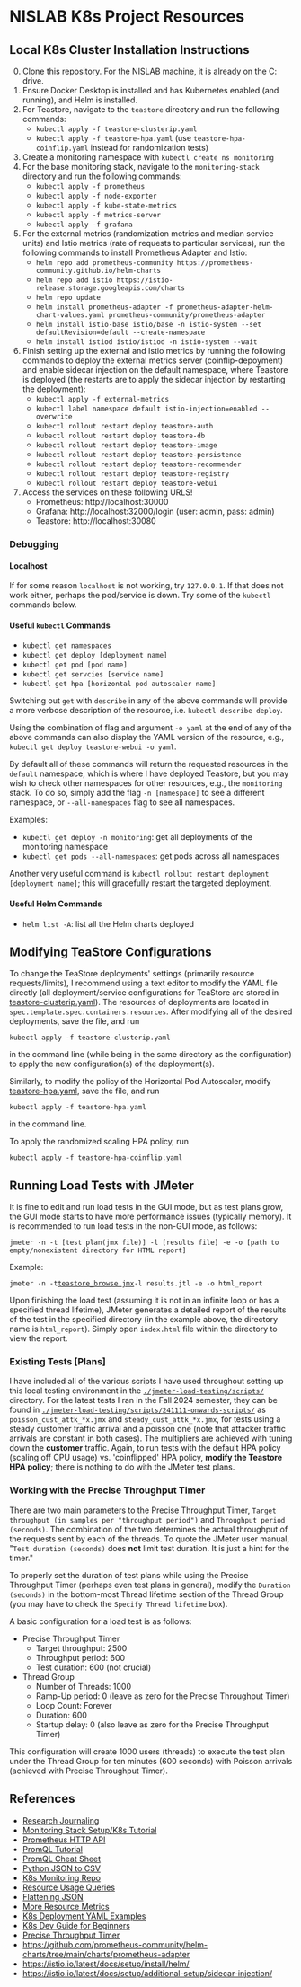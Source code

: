 # NISLAB K8s Project Resources

## Local K8s Cluster Installation Instructions

0. Clone this repository. For the NISLAB machine, it is already on the C: drive.
1. Ensure Docker Desktop is installed and has Kubernetes enabled (and running), and Helm is installed.
2. For Teastore, navigate to the `teastore` directory and run the following commands:
   - `kubectl apply -f teastore-clusterip.yaml`
   - `kubectl apply -f teastore-hpa.yaml` (use `teastore-hpa-coinflip.yaml` instead for randomization tests)
3. Create a monitoring namespace with `kubectl create ns monitoring`
4. For the base monitoring stack, navigate to the `monitoring-stack` directory and run the following commands:
   - `kubectl apply -f prometheus`
   - `kubectl apply -f node-exporter`
   - `kubectl apply -f kube-state-metrics`
   - `kubectl apply -f metrics-server`
   - `kubectl apply -f grafana`
5. For the external metrics (randomization metrics and median service units) and Istio metrics (rate of requests to particular services), run the following commands to install Prometheus Adapter and Istio:
   - `helm repo add prometheus-community https://prometheus-community.github.io/helm-charts`
   - `helm repo add istio https://istio-release.storage.googleapis.com/charts`
   - `helm repo update`
   - `helm install prometheus-adapter -f prometheus-adapter-helm-chart-values.yaml prometheus-community/prometheus-adapter`
   - `helm install istio-base istio/base -n istio-system --set defaultRevision=default --create-namespace`
   - `helm install istiod istio/istiod -n istio-system --wait`
6. Finish setting up the external and Istio metrics by running the following commands to deploy the external metrics server (coinflip-depoyment) and enable sidecar injection on the default namespace, where Teastore is deployed (the restarts are to apply the sidecar injection by restarting the deployment):
   - `kubectl apply -f external-metrics`
   - `kubectl label namespace default istio-injection=enabled --overwrite`
   - `kubectl rollout restart deploy teastore-auth`
   - `kubectl rollout restart deploy teastore-db`
   - `kubectl rollout restart deploy teastore-image`
   - `kubectl rollout restart deploy teastore-persistence`
   - `kubectl rollout restart deploy teastore-recommender`
   - `kubectl rollout restart deploy teastore-registry`
   - `kubectl rollout restart deploy teastore-webui`
7. Access the services on these following URLS!
   - Prometheus: http://localhost:30000
   - Grafana: http://localhost:32000/login (user: admin, pass: admin)
   - Teastore: http://localhost:30080

### Debugging

#### Localhost

If for some reason `localhost` is not working, try `127.0.0.1`. If that does not work either, perhaps the pod/service is down. Try some of the `kubectl` commands below.

#### Useful `kubectl` Commands

- `kubectl get namespaces`
- `kubectl get deploy [deployment name]`
- `kubectl get pod [pod name]`
- `kubectl get servcies [service name]`
- `kubectl get hpa [horizontal pod autoscaler name]`

Switching out `get` with `describe` in any of the above commands will provide a more verbose description of the resource, i.e. `kubectl describe deploy`.

Using the combination of flag and argument `-o yaml` at the end of any of the above commands can also display the YAML version of the resource, e.g., `kubectl get deploy teastore-webui -o yaml`.

By default all of these commands will return the requested resources in the `default` namespace, which is where I have deployed Teastore, but you may wish to check other namespaces for other resources, e.g., the `monitoring` stack. To do so, simply add the flag `-n [namespace]` to see a different namespace, or `--all-namespaces` flag to see all namespaces.

Examples:

- `kubectl get deploy -n monitoring`: get all deployments of the monitoring namespace
- `kubectl get pods --all-namespaces`: get pods across all namespaces

Another very useful command is `kubectl rollout restart deployment [deployment name]`; this will gracefully restart the targeted deployment.

#### Useful Helm Commands

- `helm list -A`: list all the Helm charts deployed

## Modifying TeaStore Configurations

To change the TeaStore deployments' settings (primarily resource requests/limits), I recommend using a text editor to modify the YAML file directly (all deployment/service configurations for TeaStore are stored in [teastore-clusterip.yaml](teastore/teastore-clusterip.yaml)). The resources of deployments are located in `spec.template.spec.containers.resources`. After modifying all of the desired deployments, save the file, and run

`kubectl apply -f teastore-clusterip.yaml`

in the command line (while being in the same directory as the configuration) to apply the new configuration(s) of the deployment(s).

Similarly, to modify the policy of the Horizontal Pod Autoscaler, modify [teastore-hpa.yaml](teastore/teastore-hpa.yaml), save the file, and run

`kubectl apply -f teastore-hpa.yaml`

in the command line.

To apply the randomized scaling HPA policy, run

`kubectl apply -f teastore-hpa-coinflip.yaml`

## Running Load Tests with JMeter

It is fine to edit and run load tests in the GUI mode, but as test plans grow, the GUI mode starts to have more performance issues (typically memory). It is recommended to run load tests in the non-GUI mode, as follows:

`jmeter -n -t [test plan(jmx file)] -l [results file] -e -o [path to empty/nonexistent directory for HTML report]`

Example:

`jmeter -n -t`[`teastore_browse.jmx`](teastore/teastore_browse.jmx)`-l results.jtl -e -o html_report`

Upon finishing the load test (assuming it is not in an infinite loop or has a specified thread lifetime), JMeter generates a detailed report of the results of the test in the specified directory (in the example above, the directory name is `html_report`). Simply open `index.html` file within the directory to view the report.

### Existing Tests [Plans]

I have included all of the various scripts I have used throughout setting up this local testing environment in the [`./jmeter-load-testing/scripts/`](./jmeter-load-testing/scripts/) directory. For the latest tests I ran in the Fall 2024 semester, they can be found in [`./jmeter-load-testing/scripts/241111-onwards-scripts/`](./jmeter-load-testing/scripts/241111-onwards-scripts/) as `poisson_cust_attk_*x.jmx` and `steady_cust_attk_*x.jmx`, for tests using a steady customer traffic arrival and a poisson one (note that attacker traffic arrivals are constant in both cases). The multipliers are achieved with tuning down the **customer** traffic. Again, to run tests with the default HPA policy (scaling off CPU usage) vs. 'coinflipped' HPA policy, **modify the Teastore HPA policy**; there is nothing to do with the JMeter test plans.

### Working with the Precise Throughput Timer

There are two main parameters to the Precise Throughput Timer, `Target throughput (in samples per "throughput period")` and `Throughput period (seconds)`. The combination of the two determines the actual throughput of the requests sent by each of the threads. To quote the JMeter user manual, "`Test duration (seconds)` does **not** limit test duration. It is just a hint for the timer."

To properly set the duration of test plans while using the Precise Throughput Timer (perhaps even test plans in general), modify the `Duration (seconds)` in the bottom-most Thread lifetime section of the Thread Group (you may have to check the `Specify Thread lifetime` box).

A basic configuration for a load test is as follows:

- Precise Throughput Timer
  - Target throughput: 2500
  - Throughput period: 600
  - Test duration: 600 (not crucial)
- Thread Group
  - Number of Threads: 1000
  - Ramp-Up period: 0 (leave as zero for the Precise Throughput Timer)
  - Loop Count: Forever
  - Duration: 600
  - Startup delay: 0 (also leave as zero for the Precise Throughput Timer)

This configuration will create 1000 users (threads) to execute the test plan under the Thread Group for ten minutes (600 seconds) with Poisson arrivals (achieved with Precise Throughput Timer).

## References

- [Research Journaling](https://docs.google.com/document/d/1r_4zI_Y6mYxTVYM8sbyfFSwYLj-fthx8k7tVWXRuUEE/edit?usp=sharing)
- [Monitoring Stack Setup/K8s Tutorial](https://devopscube.com/kubernetes-tutorials-beginners/)
- [Prometheus HTTP API](https://prometheus.io/docs/prometheus/latest/querying/api/)
- [PromQL Tutorial](https://valyala.medium.com/promql-tutorial-for-beginners-9ab455142085)
- [PromQL Cheat Sheet](https://promlabs.com/promql-cheat-sheet/)
- [Python JSON to CSV](https://blog.enterprisedna.co/python-convert-json-to-csv/)
- [K8s Monitoring Repo](https://github.com/camilb/prometheus-kubernetes)
- [Resource Usage Queries](https://stackoverflow.com/questions/40327062/how-to-calculate-containers-cpu-usage-in-kubernetes-with-prometheus-as-monitori)
- [Flattening JSON](https://towardsdatascience.com/flattening-json-objects-in-python-f5343c794b10)
- [More Resource Metrics](https://medium.com/cloud-native-daily/monitoring-kubernetes-pods-resource-usage-with-prometheus-and-grafana-c17848febadc)
- [K8s Deployment YAML Examples](https://codefresh.io/learn/kubernetes-deployment/kubernetes-deployment-yaml/)
- [K8s Dev Guide for Beginners](https://www.youtube.com/playlist?list=PLHq1uqvAteVvUEdqaBeMK2awVThNujwMd)
- [Precise Throughput Timer](https://jmeter.apache.org/usermanual/component_reference.html#Precise_Throughput_Timer)
- https://github.com/prometheus-community/helm-charts/tree/main/charts/prometheus-adapter
- https://istio.io/latest/docs/setup/install/helm/
- https://istio.io/latest/docs/setup/additional-setup/sidecar-injection/
